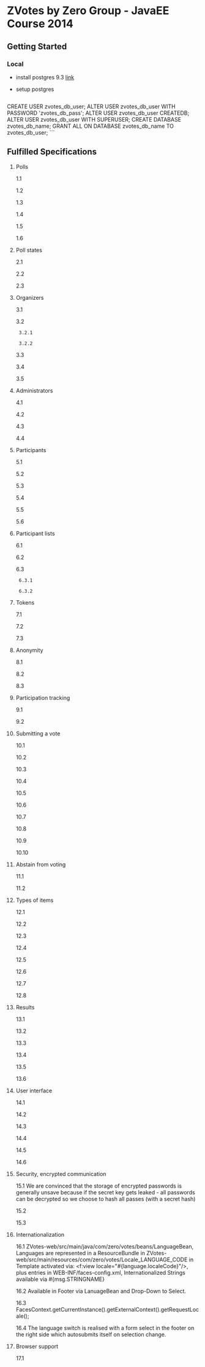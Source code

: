 # ZVotes by Zero Group - JavaEE Course 2014

## Getting Started

### Local
* install postgres 9.3  [link](http://postgresapp.com/)
* setup postgres

    ```
CREATE USER zvotes_db_user;
ALTER USER zvotes_db_user WITH PASSWORD 'zvotes_db_pass';
ALTER USER zvotes_db_user CREATEDB;
ALTER USER zvotes_db_user WITH SUPERUSER;
CREATE DATABASE zvotes_db_name;
GRANT ALL ON DATABASE zvotes_db_name TO zvotes_db_user;
    ```

## Fulfilled Specifications

1. Polls

    1.1
    
    1.2
    
    1.3
    
    1.4
    
    1.5
    
    1.6

2. Poll states

    2.1
    
    2.2
    
    2.3

3. Organizers

    3.1
    
    3.2
    
        3.2.1
        
        3.2.2
    
    3.3
    
    3.4
    
    3.5

4. Administrators

    4.1
    
    4.2
    
    4.3
    
    4.4

5. Participants

    5.1
    
    5.2
    
    5.3
    
    5.4
    
    5.5
    
    5.6

6. Participant lists

    6.1
    
    6.2
    
    6.3
    
        6.3.1
        
        6.3.2

7. Tokens

    7.1
    
    7.2
    
    7.3

8. Anonymity

    8.1
    
    8.2
    
    8.3

9. Participation tracking

    9.1
    
    9.2

10. Submitting a vote

    10.1
    
    10.2
    
    10.3
    
    10.4
    
    10.5
    
    10.6
    
    10.7
    
    10.8
    
    10.9
    
    10.10

11. Abstain from voting

    11.1
    
    11.2

12. Types of items

    12.1
    
    12.2
    
    12.3
    
    12.4
    
    12.5
    
    12.6
    
    12.7
    
    12.8

13. Results

    13.1
    
    13.2
    
    13.3
    
    13.4
    
    13.5
    
    13.6

14. User interface

    14.1
    
    14.2
    
    14.3
    
    14.4
    
    14.5
    
    14.6

15. Security, encrypted communication

    15.1 We are convinced that the storage of encrypted passwords is generally unsave because if the secret key gets leaked - all passwords can be decrypted so we choose to hash all passes (with a secret hash)
    
    15.2
    
    15.3

16. Internationalization

    16.1 ZVotes-web/src/main/java/com/zero/votes/beans/LanguageBean, Languages are represented in a ResourceBundle in ZVotes-web/src/main/resources/com/zero/votes/Locale_LANGUAGE_CODE in Template activated via: <f:view locale="#{language.localeCode}"/>, plus entries in WEB-INF/faces-config.xml, Internationalized Strings available via #{msg.STRINGNAME}
    
    16.2 Available in Footer via LanuageBean and Drop-Down to Select.
    
    16.3 FacesContext.getCurrentInstance().getExternalContext().getRequestLocale();
    
    16.4 The language switch is realised with a form select in the footer on the right side which autosubmits itself on selection change.

17. Browser support

    17.1
